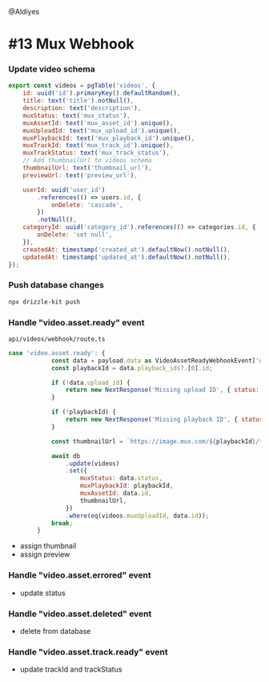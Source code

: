 @Aldiyes

# #13 Mux Webhook

### Update video schema

```js
export const videos = pgTable('videos', {
	id: uuid('id').primaryKey().defaultRandom(),
	title: text('title').notNull(),
	description: text('description'),
	muxStatus: text('mux_status'),
	muxAssetId: text('mux_asset_id').unique(),
	muxUploadId: text('mux_upload_id').unique(),
	muxPlaybackId: text('mux_playback_id').unique(),
	muxTrackId: text('mux_track_id').unique(),
	muxTrackStatus: text('mux_track_status'),
	// Add thumbnailUrl to videos schema
	thumbnailUrl: text('thumbnail_url'),
	previewUrl: text('preview_url'),

	userId: uuid('user_id')
		.references(() => users.id, {
			onDelete: 'cascade',
		})
		.notNull(),
	categoryId: uuid('category_id').references(() => categories.id, {
		onDelete: 'set null',
	}),
	createdAt: timestamp('created_at').defaultNow().notNull(),
	updatedAt: timestamp('updated_at').defaultNow().notNull(),
});
```

### Push database changes

```bash
npx drizzle-kit push
```

### Handle "video.asset.ready" event

`api/videos/webhook/route.ts`

```js
case 'video.asset.ready': {
			const data = payload.data as VideoAssetReadyWebhookEvent['data'];
			const playbackId = data.playback_ids?.[0].id;

			if (!data.upload_id) {
				return new NextResponse('Missing upload ID', { status: 400 });
			}

			if (!playbackId) {
				return new NextResponse('Missing playback ID', { status: 400 });
			}

			const thumbnailUrl = `https://image.mux.com/${playbackId}/thumbnail.jpg`;

			await db
				.update(videos)
				.set({
					muxStatus: data.status,
					muxPlaybackId: playbackId,
					muxAssetId: data.id,
					thumbnailUrl,
				})
				.where(eq(videos.muxUploadId, data.id));
			break;
		}
```

- assign thumbnail
- assign preview

### Handle "video.asset.errored" event

- update status

### Handle "video.asset.deleted" event

- delete from database

### Handle "video.asset.track.ready" event

- update trackId and trackStatus
